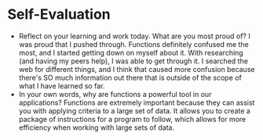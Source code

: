 # Self-Evaluation

- Reflect on your learning and work today. What are you most proud of? I was proud that I pushed through. Functions definitely confused me the most, and I started getting down on myself about it. With researching (and having my peers help), I was able to get through it. I searched the web for different things, and I think that caused more confusion because there's SO much information out there that is outside of the scope of what I have learned so far. 
- In your own words, why are functions a powerful tool in our applications? Functions are extremely important because they can assist you with applying criteria to a large set of data. It allows you to create a package of instructions for a program to follow, which allows for more efficiency when working with large sets of data.